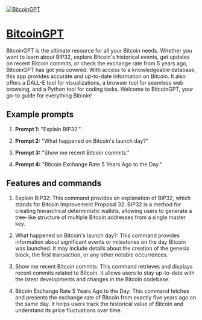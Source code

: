 [![BitcoinGPT](https://files.oaiusercontent.com/file-ySzFQ9AGeT1hkw8i1zTyerNM?se=2123-10-17T00%3A59%3A07Z&sp=r&sv=2021-08-06&sr=b&rscc=max-age%3D31536000%2C%20immutable&rscd=attachment%3B%20filename%3D96078fe5-09f8-4761-825a-1297e1b757ac.png&sig=/hNVuPb9%2BtmhhaZGI/BmvYJgVurG9SVnMEc5tqZugCs%3D)](https://chat.openai.com/g/g-qwDi5jvxw-bitcoingpt)

# [BitcoinGPT](https://chat.openai.com/g/g-qwDi5jvxw-bitcoingpt)

BitcoinGPT is the ultimate resource for all your Bitcoin needs. Whether you want to learn about BIP32, explore Bitcoin's historical events, get updates on recent Bitcoin commits, or check the exchange rate from 5 years ago, BitcoinGPT has got you covered. With access to a knowledgeable database, this app provides accurate and up-to-date information on Bitcoin. It also offers a DALL-E tool for visualizations, a browser tool for seamless web browsing, and a Python tool for coding tasks. Welcome to BitcoinGPT, your go-to guide for everything Bitcoin!

## Example prompts

1. **Prompt 1:** "Explain BIP32."

2. **Prompt 2:** "What happened on Bitcoin's launch day?"

3. **Prompt 3:** "Show me recent Bitcoin commits."

4. **Prompt 4:** "Bitcoin Exchange Rate 5 Years Ago to the Day."

## Features and commands

1. Explain BIP32: This command provides an explanation of BIP32, which stands for Bitcoin Improvement Proposal 32. BIP32 is a method for creating hierarchical deterministic wallets, allowing users to generate a tree-like structure of multiple Bitcoin addresses from a single master key.

2. What happened on Bitcoin's launch day?: This command provides information about significant events or milestones on the day Bitcoin was launched. It may include details about the creation of the genesis block, the first transaction, or any other notable occurrences.

3. Show me recent Bitcoin commits: This command retrieves and displays recent commits related to Bitcoin. It allows users to stay up-to-date with the latest developments and changes in the Bitcoin codebase.

4. Bitcoin Exchange Rate 5 Years Ago to the Day: This command fetches and presents the exchange rate of Bitcoin from exactly five years ago on the same day. It helps users track the historical value of Bitcoin and understand its price fluctuations over time.